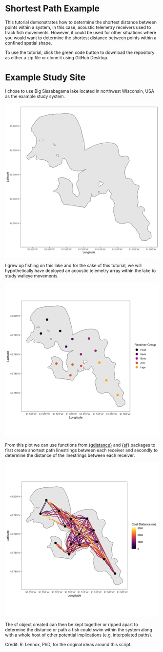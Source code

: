 
# Shortest Path Example

This tutorial demonstrates how to determine the shortest distance between 
points within a system, in this case, acoustic telemetry receivers used to 
track fish movements. However, it could be used for other situations where
you would want to determine the shortest distance between points within a confined
spatial shape. 

To use the tutorial, click the green code button to download the repository as either
a zip file or clone it using GitHub Desktop.


# Example Study Site 
I chose to use Big Sissabagama lake located in northwest Wisconsin, USA as the 
example study system.

![](./Plots/big_sissabagama_lake.png)

I grew up fishing on this lake and for the sake of this tutorial, 
we will hypothetically have deployed 
an acoustic telemetry array within the lake to study walleye movements. 

![](./Plots/big_sissabagama_lake_receivers.png)

From this plot we can use functions from [{gdistance}](https://agrdatasci.github.io/gdistance/) and  [{sf}](https://r-spatial.github.io/sf/)
packages to first create shortest path linestrings between each receiver and 
secondly to determine the distance of the linestrings between each receiver. 


![](./Plots/big_sissabagama_lake_cost_dist.png)

The sf object created can then be kept together or ripped apart 
to determine the distance or path a fish could swim within the system along with
a whole host of other potential implications (e.g. interpolated paths).

Credit: R. Lennox, PhD, for the original ideas around this script.  
